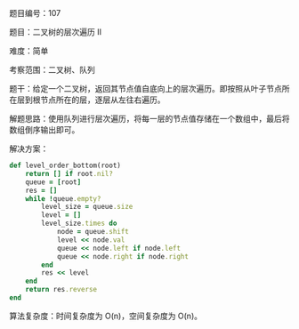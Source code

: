 题目编号：107

题目：二叉树的层次遍历 II

难度：简单

考察范围：二叉树、队列

题干：给定一个二叉树，返回其节点值自底向上的层次遍历。即按照从叶子节点所在层到根节点所在的层，逐层从左往右遍历。

解题思路：使用队列进行层次遍历，将每一层的节点值存储在一个数组中，最后将数组倒序输出即可。

解决方案：

```ruby
def level_order_bottom(root)
    return [] if root.nil?
    queue = [root]
    res = []
    while !queue.empty?
        level_size = queue.size
        level = []
        level_size.times do
            node = queue.shift
            level << node.val
            queue << node.left if node.left
            queue << node.right if node.right
        end
        res << level
    end
    return res.reverse
end
```

算法复杂度：时间复杂度为 O(n)，空间复杂度为 O(n)。